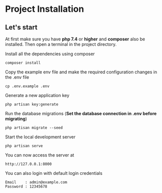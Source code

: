 # Project Installation

## Let's start

At first make sure you have **php 7.4** or **higher** and **composer** also be installed. Then open a terminal in the project directory.

Install all the dependencies using composer

    composer install

Copy the example env file and make the required configuration changes in the .env file

    cp .env.example .env

Generate a new application key

    php artisan key:generate

Run the database migrations (**Set the database connection in .env before migrating**)

    php artisan migrate --seed

Start the local development server

    php artisan serve

You can now access the server at 
    
    http://127.0.0.1:8000

You can also login with default login credentials
    
    Email    : admin@example.com
    Password : 12345678
